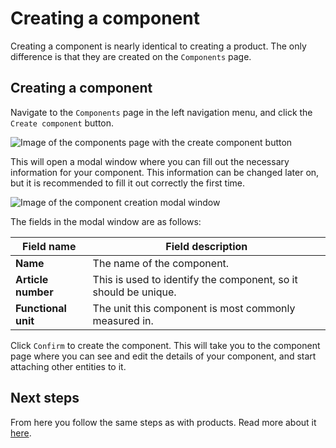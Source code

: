 # Creating a component

Creating a component is nearly identical to creating a product. The only difference is that they are created on the `Components` page.

## Creating a component

Navigate to the `Components` page in the left navigation menu, and click the `Create component` button.

![Image of the components page with the create component button](/images/placeholder.png)

This will open a modal window where you can fill out the necessary information for your component. This information can be changed later on, but it is recommended to fill it out correctly the first time.

![Image of the component creation modal window](/images/placeholder.png)

The fields in the modal window are as follows:

| Field name          | Field description                                               |
| ------------------- | --------------------------------------------------------------- |
| **Name**            | The name of the component.                                      |
| **Article number**  | This is used to identify the component, so it should be unique. |
| **Functional unit** | The unit this component is most commonly measured in.           |

Click `Confirm` to create the component. This will take you to the component page where you can see and edit the details of your component, and start attaching other entities to it.

## Next steps

From here you follow the same steps as with products. Read more about it [here](/documentation/product/creating-a-product).
